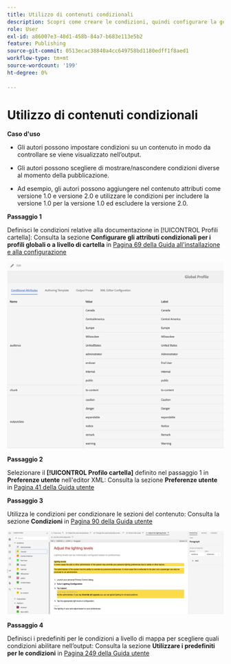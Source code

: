 ```yaml
---
title: Utilizzo di contenuti condizionali
description: Scopri come creare le condizioni, quindi configurare la generazione di contenuti condizionali in [!DNL AEM Guides]
role: User
exl-id: a86007e3-48d1-458b-84a7-b683e113e5b2
feature: Publishing
source-git-commit: 0513ecac38840a4cc649758bd1180edff1f8aed1
workflow-type: tm+mt
source-wordcount: '199'
ht-degree: 0%

---
```


# Utilizzo di contenuti condizionali

**Caso d&#39;uso**

* Gli autori possono impostare condizioni su un contenuto in modo da controllare se viene visualizzato nell’output.

* Gli autori possono scegliere di mostrare/nascondere condizioni diverse al momento della pubblicazione.

* Ad esempio, gli autori possono aggiungere nel contenuto attributi come versione 1.0 e versione 2.0 e utilizzare le condizioni per includere la versione 1.0 per la versione 1.0 ed escludere la versione 2.0.

**Passaggio 1**

Definisci le condizioni relative alla documentazione in [!UICONTROL Profili cartella]:
Consulta la sezione **Configurare gli attributi condizionali per i profili globali o a livello di cartella** in [Pagina 69 della Guida all&#39;installazione e alla configurazione](https://helpx.adobe.com/content/dam/help/en/xml-documentation-solution/4-2/Adobe-Experience-Manager-Guides_Installation-Configuration-Guide_EN.pdf)

![Configura condizioni nei profili cartella](assets/conditions-in-profiles.png)

**Passaggio 2**

Selezionare il **[!UICONTROL Profilo cartella]** definito nel passaggio 1 in **Preferenze utente** nell&#39;editor XML:
Consulta la sezione **Preferenze utente** in [Pagina 41 della Guida utente](https://helpx.adobe.com/content/dam/help/en/xml-documentation-solution/4-2/Adobe-Experience-Manager-Guides_User-Guide_EN.pdf)


**Passaggio 3**

Utilizza le condizioni per condizionare le sezioni del contenuto:
Consulta la sezione **Condizioni** in [Pagina 90 della Guida utente](https://helpx.adobe.com/content/dam/help/en/xml-documentation-solution/4-2/Adobe-Experience-Manager-Guides_User-Guide_EN.pdf)

![Condizioni d&#39;uso nell&#39;editor Web](assets/conditions-in-web-editor.png)

**Passaggio 4**

Definisci i predefiniti per le condizioni a livello di mappa per scegliere quali condizioni abilitare nell’output:
Consulta la sezione **Utilizzare i predefiniti per le condizioni** in [Pagina 249 della Guida utente](https://helpx.adobe.com/content/dam/help/en/xml-documentation-solution/4-2/Adobe-Experience-Manager-Guides_User-Guide_EN.pdf)
